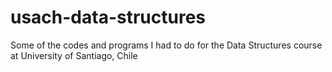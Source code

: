 # usach-data-structures
Some of the codes and programs I had to do for the Data Structures course at University of Santiago, Chile
